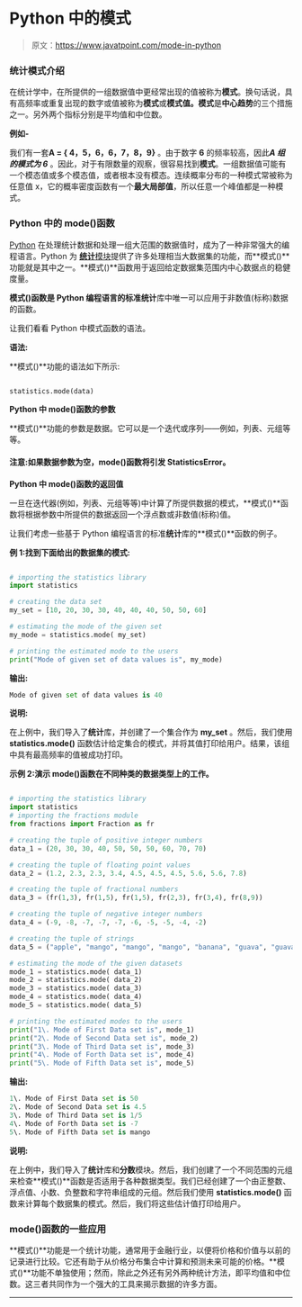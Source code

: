 # Python 中的模式

> 原文：<https://www.javatpoint.com/mode-in-python>

### 统计模式介绍

在统计学中，在所提供的一组数据值中更经常出现的值被称为**模式**。换句话说，具有高频率或重复出现的数字或值被称为**模式**或**模式值。模式**是**中心趋势**的三个措施之一。另外两个指标分别是平均值和中位数。

**例如-**

我们有一套**A = { 4，5，6，6，7，8，9}** 。由于数字 **6** 的频率较高，因此***A 组的模式为 6*** 。因此，对于有限数量的观察，很容易找到**模式**。一组数据值可能有一个模态值或多个模态值，或者根本没有模态。连续概率分布的一种模式常被称为任意值 x，它的概率密度函数有一个**最大局部值**，所以任意一个峰值都是一种模式。

### Python 中的 mode()函数

[Python](https://www.javatpoint.com/python-tutorial) 在处理统计数据和处理一组大范围的数据值时，成为了一种非常强大的编程语言。Python 为 [**统计**模块](https://www.javatpoint.com/python-statistics-module)提供了许多处理相当大数据集的功能，而**模式()**功能就是其中之一。**模式()**函数用于返回给定数据集范围内中心数据点的稳健度量。

**模式()**函数是 Python 编程语言的标准**统计**库中唯一可以应用于非数值(标称)数据的函数。

让我们看看 Python 中模式函数的语法。

**语法:**

**模式()**功能的语法如下所示:

```py

statistics.mode(data)

```

**Python 中 mode()函数的参数**

**模式()**功能的参数是数据。它可以是一个迭代或序列——例如，列表、元组等等。

#### 注意:如果数据参数为空，mode()函数将引发 StatisticsError。

**Python 中 mode()函数的返回值**

一旦在迭代器(例如，列表、元组等等)中计算了所提供数据的模式，**模式()**函数将根据参数中所提供的数据返回一个浮点数或非数值(标称)值。

让我们考虑一些基于 Python 编程语言的标准**统计**库的**模式()**函数的例子。

**例 1:找到下面给出的数据集的模式:**

```py

# importing the statistics library
import statistics

# creating the data set
my_set = [10, 20, 30, 30, 40, 40, 40, 50, 50, 60]

# estimating the mode of the given set
my_mode = statistics.mode( my_set)

# printing the estimated mode to the users  
print("Mode of given set of data values is", my_mode)

```

**输出:**

```py
Mode of given set of data values is 40

```

**说明:**

在上例中，我们导入了**统计**库，并创建了一个集合作为 **my_set** 。然后，我们使用 **statistics.mode()** 函数估计给定集合的模式，并将其值打印给用户。结果，该组中具有最高频率的值被成功打印。

**示例 2:演示 mode()函数在不同种类的数据类型上的工作。**

```py

# importing the statistics library
import statistics
# importing the fractions module
from fractions import Fraction as fr

# creating the tuple of positive integer numbers
data_1 = (20, 30, 30, 40, 50, 50, 50, 60, 70, 70)

# creating the tuple of floating point values
data_2 = (1.2, 2.3, 2.3, 3.4, 4.5, 4.5, 4.5, 5.6, 5.6, 7.8)

# creating the tuple of fractional numbers
data_3 = (fr(1,3), fr(1,5), fr(1,5), fr(2,3), fr(3,4), fr(8,9))

# creating the tuple of negative integer numbers
data_4 = (-9, -8, -7, -7, -7, -6, -5, -5, -4, -2)

# creating the tuple of strings
data_5 = ("apple", "mango", "mango", "mango", "banana", "guava", "guava")

# estimating the mode of the given datasets
mode_1 = statistics.mode( data_1)
mode_2 = statistics.mode( data_2)
mode_3 = statistics.mode( data_3)
mode_4 = statistics.mode( data_4)
mode_5 = statistics.mode( data_5)

# printing the estimated modes to the users  
print("1\. Mode of First Data set is", mode_1)
print("2\. Mode of Second Data set is", mode_2)
print("3\. Mode of Third Data set is", mode_3)
print("4\. Mode of Forth Data set is", mode_4)
print("5\. Mode of Fifth Data set is", mode_5)

```

**输出:**

```py
1\. Mode of First Data set is 50
2\. Mode of Second Data set is 4.5
3\. Mode of Third Data set is 1/5
4\. Mode of Forth Data set is -7
5\. Mode of Fifth Data set is mango

```

**说明:**

在上例中，我们导入了**统计**库和**分数**模块。然后，我们创建了一个不同范围的元组来检查**模式()**函数是否适用于各种数据类型。我们已经创建了一个由正整数、浮点值、小数、负整数和字符串组成的元组。然后我们使用 **statistics.mode()** 函数来计算每个数据集的模式。然后，我们将这些估计值打印给用户。

### mode()函数的一些应用

**模式()**功能是一个统计功能，通常用于金融行业，以便将价格和价值与以前的记录进行比较。它还有助于从价格分布集合中计算和预测未来可能的价格。**模式()**功能不单独使用；然而，除此之外还有另外两种统计方法，即平均值和中位数。这三者共同作为一个强大的工具来揭示数据的许多方面。

* * *